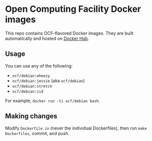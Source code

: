 Open Computing Facility Docker images
========

This repo contains OCF-flavored Docker images. They are built automatically and
hosted on [Docker Hub](https://hub.docker.com/r/theocf/debian/).


## Usage

You can use any of the following:

* `ocf/debian:wheezy`
* `ocf/debian:jessie` (aka `ocf/debian`)
* `ocf/debian:stretch`
* `ocf/debian:sid`

For example, `docker run -ti ocf/debian bash`.


## Making changes

Modify `Dockerfile.in` (never the individual Dockerfiles), then run `make
Dockerfiles`, commit, and push.
